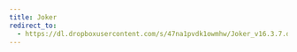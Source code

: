 ```yaml
---
title: Joker
redirect_to:
  - https://dl.dropboxusercontent.com/s/47na1pvdk1owmhw/Joker_v16.3.7.dmg?dl=0
---
```

